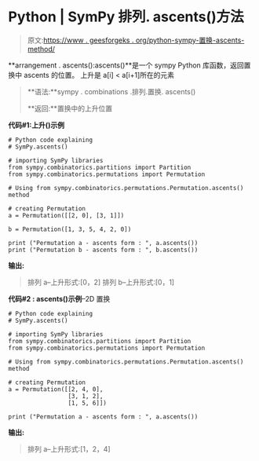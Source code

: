 # Python | SymPy 排列. ascents()方法

> 原文:[https://www . geesforgeks . org/python-sympy-置换-ascents-method/](https://www.geeksforgeeks.org/python-sympy-permutation-ascents-method/)

**arrangement . ascents():ascents()**是一个 sympy Python 库函数，返回置换中 ascents 的位置。
上升是 a[i] < a[i+1]所在的元素

> **语法:**sympy . combinations .排列.置换. ascents()
> 
> **返回:**置换中的上升位置

**代码#1:上升()示例**

```
# Python code explaining
# SymPy.ascents()

# importing SymPy libraries
from sympy.combinatorics.partitions import Partition
from sympy.combinatorics.permutations import Permutation

# Using from sympy.combinatorics.permutations.Permutation.ascents() method 

# creating Permutation
a = Permutation([[2, 0], [3, 1]])

b = Permutation([1, 3, 5, 4, 2, 0])

print ("Permutation a - ascents form : ", a.ascents())
print ("Permutation b - ascents form : ", b.ascents())
```

**输出:**

> 排列 a–上升形式:[0，2]
> 排列 b–上升形式:[0，1]

**代码#2 : ascents()示例**–2D 置换

```
# Python code explaining
# SymPy.ascents()

# importing SymPy libraries
from sympy.combinatorics.partitions import Partition
from sympy.combinatorics.permutations import Permutation

# Using from sympy.combinatorics.permutations.Permutation.ascents() method 

# creating Permutation
a = Permutation([[2, 4, 0], 
                 [3, 1, 2],
                 [1, 5, 6]])

print ("Permutation a - ascents form : ", a.ascents())
```

**输出:**

> 排列 a–上升形式:[1，2，4]